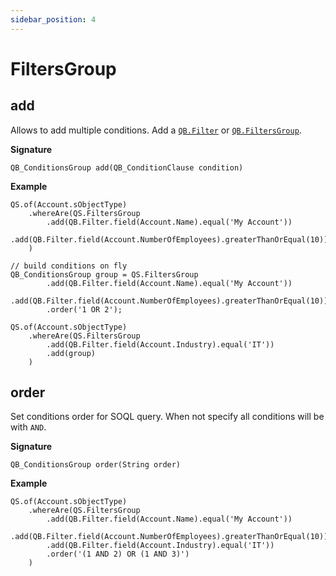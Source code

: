```yaml
---
sidebar_position: 4
---
```


# FiltersGroup

## add

Allows to add multiple conditions.
Add a [`QB.Filter`](qb-condition.md) or [`QB.FiltersGroup`](qb-condition-group.md).

**Signature**

```apex
QB_ConditionsGroup add(QB_ConditionClause condition)
```

**Example**

```apex
QS.of(Account.sObjectType)
    .whereAre(QS.FiltersGroup
        .add(QB.Filter.field(Account.Name).equal('My Account'))
        .add(QB.Filter.field(Account.NumberOfEmployees).greaterThanOrEqual(10))
    )
```

```apex
// build conditions on fly
QB_ConditionsGroup group = QS.FiltersGroup
        .add(QB.Filter.field(Account.Name).equal('My Account'))
        .add(QB.Filter.field(Account.NumberOfEmployees).greaterThanOrEqual(10))
        .order('1 OR 2');

QS.of(Account.sObjectType)
    .whereAre(QS.FiltersGroup
        .add(QB.Filter.field(Account.Industry).equal('IT'))
        .add(group)
    )
```

## order

Set conditions order for SOQL query.
When not specify all conditions will be with `AND`.

**Signature**

```apex
QB_ConditionsGroup order(String order)
```

**Example**

```apex
QS.of(Account.sObjectType)
    .whereAre(QS.FiltersGroup
        .add(QB.Filter.field(Account.Name).equal('My Account'))
        .add(QB.Filter.field(Account.NumberOfEmployees).greaterThanOrEqual(10))
        .add(QB.Filter.field(Account.Industry).equal('IT'))
        .order('(1 AND 2) OR (1 AND 3)')
    )
```
